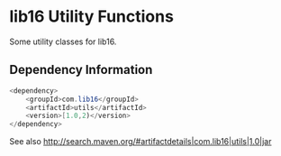 # lib16 Utility Functions
Some utility classes for lib16.

## Dependency Information

```java
<dependency>
    <groupId>com.lib16</groupId>
    <artifactId>utils</artifactId>
    <version>[1.0,2)</version>
</dependency>
```
See also http://search.maven.org/#artifactdetails|com.lib16|utils|1.0|jar